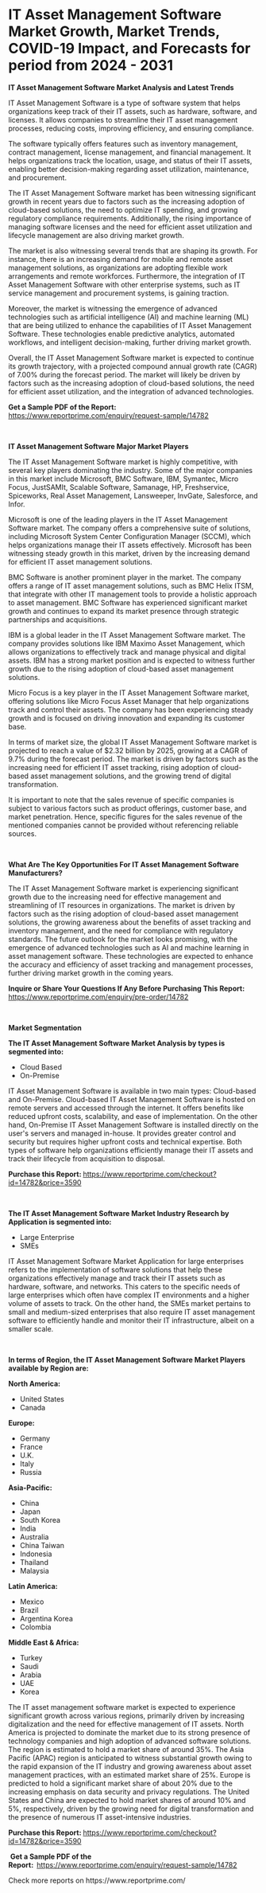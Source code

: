 <p><h1>IT Asset Management Software Market Growth, Market Trends, COVID-19 Impact, and Forecasts for period from 2024 - 2031</h1></p><p><strong>IT Asset Management Software Market Analysis and Latest Trends</strong></p>
<p><p>IT Asset Management Software is a type of software system that helps organizations keep track of their IT assets, such as hardware, software, and licenses. It allows companies to streamline their IT asset management processes, reducing costs, improving efficiency, and ensuring compliance.</p><p>The software typically offers features such as inventory management, contract management, license management, and financial management. It helps organizations track the location, usage, and status of their IT assets, enabling better decision-making regarding asset utilization, maintenance, and procurement.</p><p>The IT Asset Management Software market has been witnessing significant growth in recent years due to factors such as the increasing adoption of cloud-based solutions, the need to optimize IT spending, and growing regulatory compliance requirements. Additionally, the rising importance of managing software licenses and the need for efficient asset utilization and lifecycle management are also driving market growth.</p><p>The market is also witnessing several trends that are shaping its growth. For instance, there is an increasing demand for mobile and remote asset management solutions, as organizations are adopting flexible work arrangements and remote workforces. Furthermore, the integration of IT Asset Management Software with other enterprise systems, such as IT service management and procurement systems, is gaining traction.</p><p>Moreover, the market is witnessing the emergence of advanced technologies such as artificial intelligence (AI) and machine learning (ML) that are being utilized to enhance the capabilities of IT Asset Management Software. These technologies enable predictive analytics, automated workflows, and intelligent decision-making, further driving market growth.</p><p>Overall, the IT Asset Management Software market is expected to continue its growth trajectory, with a projected compound annual growth rate (CAGR) of 7.00% during the forecast period. The market will likely be driven by factors such as the increasing adoption of cloud-based solutions, the need for efficient asset utilization, and the integration of advanced technologies.</p></p>
<p><strong>Get a Sample PDF of the Report:&nbsp;</strong> <a href="https://www.reportprime.com/enquiry/request-sample/14782">https://www.reportprime.com/enquiry/request-sample/14782</a></p>
<p>&nbsp;</p>
<p><strong>IT Asset Management Software Major Market Players</strong></p>
<p><p>The IT Asset Management Software market is highly competitive, with several key players dominating the industry. Some of the major companies in this market include Microsoft, BMC Software, IBM, Symantec, Micro Focus, JustSAMIt, Scalable Software, Samanage, HP, Freshservice, Spiceworks, Real Asset Management, Lansweeper, InvGate, Salesforce, and Infor.</p><p>Microsoft is one of the leading players in the IT Asset Management Software market. The company offers a comprehensive suite of solutions, including Microsoft System Center Configuration Manager (SCCM), which helps organizations manage their IT assets effectively. Microsoft has been witnessing steady growth in this market, driven by the increasing demand for efficient IT asset management solutions.</p><p>BMC Software is another prominent player in the market. The company offers a range of IT asset management solutions, such as BMC Helix ITSM, that integrate with other IT management tools to provide a holistic approach to asset management. BMC Software has experienced significant market growth and continues to expand its market presence through strategic partnerships and acquisitions.</p><p>IBM is a global leader in the IT Asset Management Software market. The company provides solutions like IBM Maximo Asset Management, which allows organizations to effectively track and manage physical and digital assets. IBM has a strong market position and is expected to witness further growth due to the rising adoption of cloud-based asset management solutions.</p><p>Micro Focus is a key player in the IT Asset Management Software market, offering solutions like Micro Focus Asset Manager that help organizations track and control their assets. The company has been experiencing steady growth and is focused on driving innovation and expanding its customer base.</p><p>In terms of market size, the global IT Asset Management Software market is projected to reach a value of $2.32 billion by 2025, growing at a CAGR of 9.7% during the forecast period. The market is driven by factors such as the increasing need for efficient IT asset tracking, rising adoption of cloud-based asset management solutions, and the growing trend of digital transformation.</p><p>It is important to note that the sales revenue of specific companies is subject to various factors such as product offerings, customer base, and market penetration. Hence, specific figures for the sales revenue of the mentioned companies cannot be provided without referencing reliable sources.</p></p>
<p>&nbsp;</p>
<p><strong>What Are The Key Opportunities For IT Asset Management Software Manufacturers?</strong></p>
<p><p>The IT Asset Management Software market is experiencing significant growth due to the increasing need for effective management and streamlining of IT resources in organizations. The market is driven by factors such as the rising adoption of cloud-based asset management solutions, the growing awareness about the benefits of asset tracking and inventory management, and the need for compliance with regulatory standards. The future outlook for the market looks promising, with the emergence of advanced technologies such as AI and machine learning in asset management software. These technologies are expected to enhance the accuracy and efficiency of asset tracking and management processes, further driving market growth in the coming years.</p></p>
<p><strong>Inquire or Share Your Questions If Any Before Purchasing This Report:</strong> <a href="https://www.reportprime.com/enquiry/pre-order/14782">https://www.reportprime.com/enquiry/pre-order/14782</a></p>
<p>&nbsp;</p>
<p><strong>Market Segmentation</strong></p>
<p><strong>The IT Asset Management Software Market Analysis by types is segmented into:</strong></p>
<p><ul><li>Cloud Based</li><li>On-Premise</li></ul></p>
<p><p>IT Asset Management Software is available in two main types: Cloud-based and On-Premise. Cloud-based IT Asset Management Software is hosted on remote servers and accessed through the internet. It offers benefits like reduced upfront costs, scalability, and ease of implementation. On the other hand, On-Premise IT Asset Management Software is installed directly on the user's servers and managed in-house. It provides greater control and security but requires higher upfront costs and technical expertise. Both types of software help organizations efficiently manage their IT assets and track their lifecycle from acquisition to disposal.</p></p>
<p><strong>Purchase this Report:&nbsp;</strong><a href="https://www.reportprime.com/checkout?id=14782&price=3590">https://www.reportprime.com/checkout?id=14782&price=3590</a></p>
<p>&nbsp;</p>
<p><strong>The IT Asset Management Software Market Industry Research by Application is segmented into:</strong></p>
<p><ul><li>Large Enterprise</li><li>SMEs</li></ul></p>
<p><p>IT Asset Management Software Market Application for large enterprises refers to the implementation of software solutions that help these organizations effectively manage and track their IT assets such as hardware, software, and networks. This caters to the specific needs of large enterprises which often have complex IT environments and a higher volume of assets to track. On the other hand, the SMEs market pertains to small and medium-sized enterprises that also require IT asset management software to efficiently handle and monitor their IT infrastructure, albeit on a smaller scale.</p></p>
<p>&nbsp;</p>
<p><strong>In terms of Region, the IT Asset Management Software Market Players available by Region are:</strong></p>
<p>
    <p> <strong> North America: </strong>
        <ul>
            <li>United States</li>
            <li>Canada</li>
        </ul>
        </p> 
    <p> <strong> Europe: </strong>
        <ul>
            <li>Germany</li>
            <li>France</li>
            <li>U.K.</li>
            <li>Italy</li>
            <li>Russia</li>
        </ul>
        </p> 
    <p> <strong> Asia-Pacific: </strong>
        <ul>
            <li>China</li>
            <li>Japan</li>
            <li>South Korea</li>
            <li>India</li>
            <li>Australia</li>
            <li>China Taiwan</li>
            <li>Indonesia</li>
            <li>Thailand</li>
            <li>Malaysia</li>
        </ul>
        </p> 
    <p> <strong> Latin America: </strong>
        <ul>
            <li>Mexico</li>
            <li>Brazil</li>
            <li>Argentina Korea</li>
            <li>Colombia</li>
        </ul>
        </p> 
    <p> <strong> Middle East & Africa: </strong>
        <ul>
            <li>Turkey</li>
            <li>Saudi</li>
            <li>Arabia</li>
            <li>UAE</li>
            <li>Korea</li>
        </ul>
    </p>
    </p>
<p><p>The IT asset management software market is expected to experience significant growth across various regions, primarily driven by increasing digitalization and the need for effective management of IT assets. North America is projected to dominate the market due to its strong presence of technology companies and high adoption of advanced software solutions. The region is estimated to hold a market share of around 35%. The Asia Pacific (APAC) region is anticipated to witness substantial growth owing to the rapid expansion of the IT industry and growing awareness about asset management practices, with an estimated market share of 25%. Europe is predicted to hold a significant market share of about 20% due to the increasing emphasis on data security and privacy regulations. The United States and China are expected to hold market shares of around 10% and 5%, respectively, driven by the growing need for digital transformation and the presence of numerous IT asset-intensive industries.</p></p>
<p><strong>Purchase this Report: </strong><a href="https://www.reportprime.com/checkout?id=14782&price=3590">https://www.reportprime.com/checkout?id=14782&price=3590</a></p>
<p>&nbsp;<strong>Get a Sample PDF of the Report:&nbsp;&nbsp;</strong><a href="https://www.reportprime.com/enquiry/request-sample/14782">https://www.reportprime.com/enquiry/request-sample/14782</a></p>
<p><strong></strong></p>
<p>Check more reports on https://www.reportprime.com/</p>